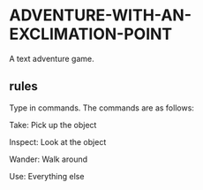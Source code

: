 # ADVENTURE-WITH-AN-EXCLIMATION-POINT
A text adventure game.

## rules
Type in commands. The commands are as follows:

Take:     Pick up the object

Inspect:  Look at the object

Wander:   Walk around

Use:      Everything else
